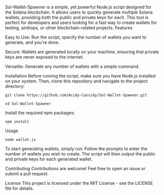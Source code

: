 
Sol-Wallet-Spawner is a simple, yet powerful Node.js script designed for the Solana blockchain. It allows users to quickly generate multiple Solana wallets, providing both the public and private keys for each. This tool is perfect for developers and users looking for a fast way to create wallets for testing, airdrops, or other blockchain-related projects.
Features

Easy to Use: Run the script, specify the number of wallets you want to generate, and you're done.

Secure: Wallets are generated locally on your machine, ensuring that private keys are never exposed to the internet.

Versatile: Generate any number of wallets with a simple command.


Installation
Before running the script, make sure you have Node.js installed on your system. Then, clone this repository and navigate to the project directory:
```
git clone https://github.com/Acidy-Cassidy/Sol-Wallet-Spawner.git

cd Sol-Wallet-Spawner
```
Install the required npm packages:
```
npm install
```
Usage
```
node wallet.js
```
To start generating wallets, simply run:
Follow the prompts to enter the number of wallets you wish to create. The script will then output the public and private keys for each generated wallet.


Contributing
Contributions are welcome! Feel free to open an issue or submit a pull request.


License
This project is licensed under the MIT License - see the LICENSE file for details.
